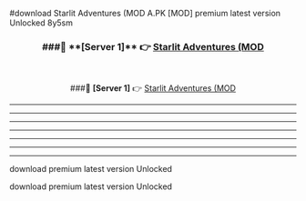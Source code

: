 #download Starlit Adventures (MOD A.PK [MOD] premium latest version Unlocked 8y5sm 



<div align="center">
<h3>###🔹 **[Server 1]** 👉 <a href="https://download1apk.web.app/">Starlit Adventures (MOD</a></h3><br>


###🔹 **[Server 1]** 👉 <a href="https://download1apk.web.app/">Starlit Adventures (MOD</a></h3>
</div>



----------------------------------------------------------

----------------------------------------------------------

----------------------------------------------------------

----------------------------------------------------------

----------------------------------------------------------

----------------------------------------------------------

----------------------------------------------------------

download premium latest version Unlocked

download premium latest version Unlocked
